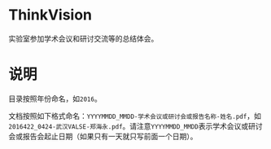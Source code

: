 # ThinkVision
实验室参加学术会议和研讨交流等的总结体会。

# 说明
目录按照年份命名，如`2016`。

文档按照如下格式命名：`YYYYMMDD_MMDD-学术会议或研讨会或报告名称-姓名.pdf`，如`2016422_0424-武汉VALSE-郑海永.pdf`。请注意`YYYYMMDD_MMDD`表示学术会议或研讨会或报告会起止日期（如果只有一天就只写前面一个日期）。
